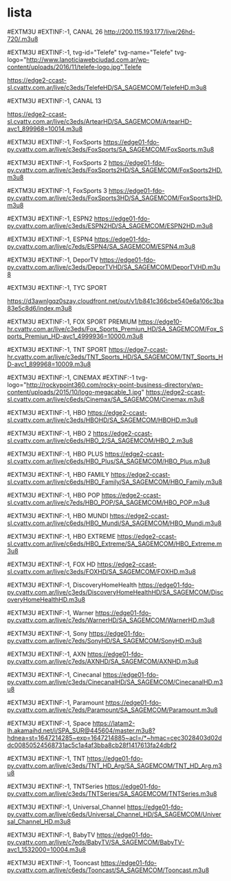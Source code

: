 # lista

#EXTM3U
#EXTINF:-1, CANAL 26
http://200.115.193.177/live/26hd-720/.m3u8

#EXTM3U
#EXTINF:-1, tvg-id="Telefe" tvg-name="Telefe" tvg-logo="http://www.lanoticiawebciudad.com.ar/wp-content/uploads/2016/11/telefe-logo.jpg",Telefe

https://edge2-ccast-sl.cvattv.com.ar/live/c3eds/TelefeHD/SA_SAGEMCOM/TelefeHD.m3u8

#EXTM3U
#EXTINF:-1, CANAL 13

https://edge2-ccast-sl.cvattv.com.ar/live/c3eds/ArtearHD/SA_SAGEMCOM/ArtearHD-avc1_899968=10014.m3u8

#EXTM3U
#EXTINF:-1, FoxSports
https://edge01-fdo-py.cvattv.com.ar/live/c3eds/FoxSports/SA_SAGEMCOM/FoxSports.m3u8

#EXTM3U
#EXTINF:-1, FoxSports 2
https://edge01-fdo-py.cvattv.com.ar/live/c3eds/FoxSports2HD/SA_SAGEMCOM/FoxSports2HD.m3u8


#EXTM3U
#EXTINF:-1, FoxSports 3
https://edge01-fdo-py.cvattv.com.ar/live/c3eds/FoxSports3HD/SA_SAGEMCOM/FoxSports3HD.m3u8

#EXTM3U
#EXTINF:-1, ESPN2
https://edge01-fdo-py.cvattv.com.ar/live/c3eds/ESPN2HD/SA_SAGEMCOM/ESPN2HD.m3u8

#EXTM3U
#EXTINF:-1, ESPN4
https://edge01-fdo-py.cvattv.com.ar/live/c7eds/ESPN4/SA_SAGEMCOM/ESPN4.m3u8

#EXTM3U
#EXTINF:-1, DeporTV
https://edge01-fdo-py.cvattv.com.ar/live/c3eds/DeporTVHD/SA_SAGEMCOM/DeporTVHD.m3u8

#EXTM3U
#EXTINF:-1, TYC SPORT

https://d3awnlgqz0szay.cloudfront.net/out/v1/b841c366cbe540e6a106c3ba83e5c8d6/index.m3u8



#EXTM3U
#EXTINF:-1, FOX SPORT PREMIUM
https://edge10-hr.cvattv.com.ar/live/c3eds/Fox_Sports_Premiun_HD/SA_SAGEMCOM/Fox_Sports_Premiun_HD-avc1_4999936=10000.m3u8

#EXTM3U
#EXTINF:-1, TNT SPORT
https://edge7-ccast-hr.cvattv.com.ar/live/c3eds/TNT_Sports_HD/SA_SAGEMCOM/TNT_Sports_HD-avc1_899968=10009.m3u8


#EXTM3U
#EXTINF:-1, CINEMAX
#EXTINF:-1 tvg-logo="http://rockypoint360.com/rocky-point-business-directory/wp-content/uploads/2015/10/logo-megacable_1.jpg"
https://edge2-ccast-sl.cvattv.com.ar/live/c6eds/Cinemax/SA_SAGEMCOM/Cinemax.m3u8


#EXTM3U
#EXTINF:-1, HBO
https://edge2-ccast-sl.cvattv.com.ar/live/c3eds/HBOHD/SA_SAGEMCOM/HBOHD.m3u8



#EXTM3U
#EXTINF:-1, HBO 2
https://edge2-ccast-sl.cvattv.com.ar/live/c6eds/HBO_2/SA_SAGEMCOM/HBO_2.m3u8

#EXTM3U
#EXTINF:-1, HBO PLUS
https://edge2-ccast-sl.cvattv.com.ar/live/c6eds/HBO_Plus/SA_SAGEMCOM/HBO_Plus.m3u8



#EXTM3U
#EXTINF:-1, HBO FAMILY
https://edge2-ccast-sl.cvattv.com.ar/live/c6eds/HBO_Family/SA_SAGEMCOM/HBO_Family.m3u8

#EXTM3U
#EXTINF:-1, HBO POP
https://edge2-ccast-sl.cvattv.com.ar/live/c7eds/HBO_POP/SA_SAGEMCOM/HBO_POP.m3u8

#EXTM3U
#EXTINF:-1, HBO MUNDI
https://edge2-ccast-sl.cvattv.com.ar/live/c6eds/HBO_Mundi/SA_SAGEMCOM/HBO_Mundi.m3u8

#EXTM3U
#EXTINF:-1, HBO EXTREME
https://edge2-ccast-sl.cvattv.com.ar/live/c6eds/HBO_Extreme/SA_SAGEMCOM/HBO_Extreme.m3u8

#EXTM3U
#EXTINF:-1, FOX HD
https://edge2-ccast-sl.cvattv.com.ar/live/c3eds/FOXHD/SA_SAGEMCOM/FOXHD.m3u8

#EXTM3U
#EXTINF:-1, DiscoveryHomeHealth
https://edge01-fdo-py.cvattv.com.ar/live/c3eds/DiscoveryHomeHealthHD/SA_SAGEMCOM/DiscoveryHomeHealthHD.m3u8

#EXTM3U
#EXTINF:-1, Warner
https://edge01-fdo-py.cvattv.com.ar/live/c7eds/WarnerHD/SA_SAGEMCOM/WarnerHD.m3u8

#EXTM3U
#EXTINF:-1, Sony
https://edge01-fdo-py.cvattv.com.ar/live/c7eds/SonyHD/SA_SAGEMCOM/SonyHD.m3u8

#EXTM3U
#EXTINF:-1, AXN
https://edge01-fdo-py.cvattv.com.ar/live/c7eds/AXNHD/SA_SAGEMCOM/AXNHD.m3u8

#EXTM3U
#EXTINF:-1, Cinecanal
https://edge01-fdo-py.cvattv.com.ar/live/c3eds/CinecanalHD/SA_SAGEMCOM/CinecanalHD.m3u8

#EXTM3U
#EXTINF:-1, Paramount
https://edge01-fdo-py.cvattv.com.ar/live/c7eds/Paramount/SA_SAGEMCOM/Paramount.m3u8

#EXTM3U
#EXTINF:-1, Space
https://latam2-lh.akamaihd.net/i/SPA_SUR@445604/master.m3u8?hdnea=st=1647214285~exp=1647214885~acl=/*~hmac=cec3028403d02ddc00850524568731ac5c1a4af3bba8cb28f1417613fa24dbf2


#EXTM3U
#EXTINF:-1, TNT
https://edge01-fdo-py.cvattv.com.ar/live/c3eds/TNT_HD_Arg/SA_SAGEMCOM/TNT_HD_Arg.m3u8

#EXTM3U
#EXTINF:-1, TNTSeries
https://edge01-fdo-py.cvattv.com.ar/live/c3eds/TNTSeries/SA_SAGEMCOM/TNTSeries.m3u8


#EXTM3U
#EXTINF:-1, Universal_Channel
https://edge01-fdo-py.cvattv.com.ar/live/c6eds/Universal_Channel_HD/SA_SAGEMCOM/Universal_Channel_HD.m3u8





#EXTM3U
#EXTINF:-1, BabyTV
https://edge01-fdo-py.cvattv.com.ar/live/c7eds/BabyTV/SA_SAGEMCOM/BabyTV-avc1_1532000=10004.m3u8

#EXTM3U
#EXTINF:-1, Tooncast
https://edge01-fdo-py.cvattv.com.ar/live/c6eds/Tooncast/SA_SAGEMCOM/Tooncast.m3u8


